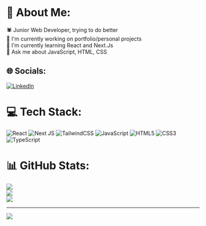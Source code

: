 # 💫 About Me:
🕷 Junior Web Developer, trying to do better<br>🔭 I'm currently working on portfolio/personal projects<br>🌱 I'm currently learning React and Next.Js<br>💬 Ask me about JavaScript, HTML, CSS


## 🌐 Socials:
[![LinkedIn](https://img.shields.io/badge/LinkedIn-%230077B5.svg?logo=linkedin&logoColor=white)](https://linkedin.com/in/renansui) 

# 💻 Tech Stack:
![React](https://img.shields.io/badge/react-%2320232a.svg?style=for-the-badge&logo=react&logoColor=%2361DAFB) ![Next JS](https://img.shields.io/badge/Next-black?style=for-the-badge&logo=next.js&logoColor=white) ![TailwindCSS](https://img.shields.io/badge/tailwindcss-%2338B2AC.svg?style=for-the-badge&logo=tailwind-css&logoColor=white) ![JavaScript](https://img.shields.io/badge/javascript-%23323330.svg?style=for-the-badge&logo=javascript&logoColor=%23F7DF1E) ![HTML5](https://img.shields.io/badge/html5-%23E34F26.svg?style=for-the-badge&logo=html5&logoColor=white) ![CSS3](https://img.shields.io/badge/css3-%231572B6.svg?style=for-the-badge&logo=css3&logoColor=white) ![TypeScript](https://img.shields.io/badge/typescript-%23007ACC.svg?style=for-the-badge&logo=typescript&logoColor=white)
# 📊 GitHub Stats:
![](https://github-readme-stats.vercel.app/api?username=RenanSui&theme=dark&hide_border=false&include_all_commits=true&count_private=true)<br/>
![](https://github-readme-streak-stats.herokuapp.com/?user=RenanSui&theme=dark&hide_border=false)<br/>
![](https://github-readme-stats.vercel.app/api/top-langs/?username=RenanSui&theme=dark&hide_border=false&include_all_commits=true&count_private=true&layout=compact)

---
[![](https://visitcount.itsvg.in/api?id=RenanSui&icon=5&color=12)](https://visitcount.itsvg.in)

<!-- Proudly created with GPRM ( https://gprm.itsvg.in ) -->

